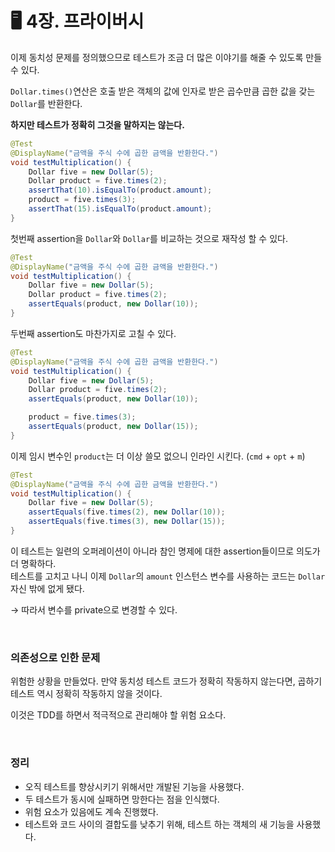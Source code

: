 # 🖥 4장. 프라이버시

이제 동치성 문제를 정의했으므로 테스트가 조금 더 많은 이야기를 해줄 수 있도록 만들 수 있다.

`Dollar.times()`연산은 호출 받은 객체의 값에 인자로 받은 곱수만큼 곱한 값을 갖는 `Dollar`를 반환한다.  

**하지만 테스트가 정확히 그것을 말하지는 않는다.**

```java
@Test
@DisplayName("금액을 주식 수에 곱한 금액을 반환한다.")
void testMultiplication() {
    Dollar five = new Dollar(5);
    Dollar product = five.times(2);
    assertThat(10).isEqualTo(product.amount);
    product = five.times(3);
    assertThat(15).isEqualTo(product.amount);
}
```

첫번째 assertion을 `Dollar`와 `Dollar`를 비교하는 것으로 재작성 할 수 있다.

```java
@Test
@DisplayName("금액을 주식 수에 곱한 금액을 반환한다.")
void testMultiplication() {
    Dollar five = new Dollar(5);
    Dollar product = five.times(2);
    assertEquals(product, new Dollar(10));
}
```

두번째 assertion도 마찬가지로 고칠 수 있다.

```java
@Test
@DisplayName("금액을 주식 수에 곱한 금액을 반환한다.")
void testMultiplication() {
    Dollar five = new Dollar(5);
    Dollar product = five.times(2);
    assertEquals(product, new Dollar(10));

    product = five.times(3);
    assertEquals(product, new Dollar(15));
}
```

이제 임시 변수인 `product`는 더 이상 쓸모 없으니 인라인 시킨다. (`cmd` + `opt` + `m`)

```java
@Test
@DisplayName("금액을 주식 수에 곱한 금액을 반환한다.")
void testMultiplication() {
    Dollar five = new Dollar(5);
    assertEquals(five.times(2), new Dollar(10));
    assertEquals(five.times(3), new Dollar(15));
}
```

이 테스트는 일련의 오퍼레이션이 아니라 참인 명제에 대한 assertion들이므로 의도가 더 명확하다.  
테스트를 고치고 나니 이제 `Dollar`의 `amount` 인스턴스 변수를 사용하는 코드는 `Dollar` 자신 밖에 없게 됐다.

→ 따라서 변수를 private으로 변경할 수 있다.

&nbsp;

### 의존성으로 인한 문제

위험한 상황을 만들었다. 만약 동치성 테스트 코드가 정확히 작동하지 않는다면, 곱하기 테스트 역시 정확히 작동하지 않을 것이다. 

이것은 TDD를 하면서 적극적으로 관리해야 할 위험 요소다.

&nbsp;

### 정리

- 오직 테스트를 향상시키기 위해서만 개발된 기능을 사용했다.
- 두 테스트가 동시에 실패하면 망한다는 점을 인식했다.
- 위험 요소가 있음에도 계속 진행했다.
- 테스트와 코드 사이의 결합도를 낮추기 위해, 테스트 하는 객체의 새 기능을 사용했다.
